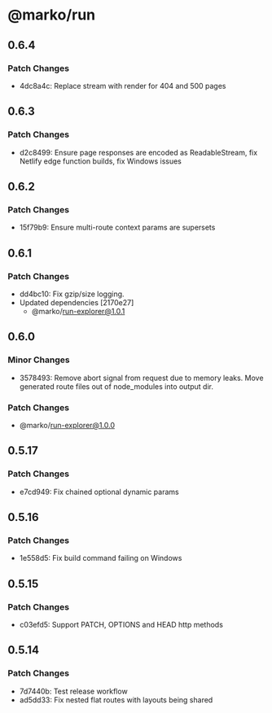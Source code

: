 # @marko/run

## 0.6.4

### Patch Changes

- 4dc8a4c: Replace stream with render for 404 and 500 pages

## 0.6.3

### Patch Changes

- d2c8499: Ensure page responses are encoded as ReadableStream, fix Netlify edge function builds, fix Windows issues

## 0.6.2

### Patch Changes

- 15f79b9: Ensure multi-route context params are supersets

## 0.6.1

### Patch Changes

- dd4bc10: Fix gzip/size logging.
- Updated dependencies [2170e27]
  - @marko/run-explorer@1.0.1

## 0.6.0

### Minor Changes

- 3578493: Remove abort signal from request due to memory leaks. Move generated route files out of node_modules into output dir.

### Patch Changes

- @marko/run-explorer@1.0.0

## 0.5.17

### Patch Changes

- e7cd949: Fix chained optional dynamic params

## 0.5.16

### Patch Changes

- 1e558d5: Fix build command failing on Windows

## 0.5.15

### Patch Changes

- c03efd5: Support PATCH, OPTIONS and HEAD http methods

## 0.5.14

### Patch Changes

- 7d7440b: Test release workflow
- ad5dd33: Fix nested flat routes with layouts being shared
